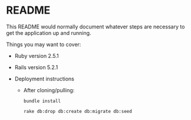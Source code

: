 # README

This README would normally document whatever steps are necessary to get the
application up and running.

Things you may want to cover:

* Ruby version 2.5.1

* Rails version 5.2.1

* Deployment instructions
    * After cloning/pulling:
    
        `bundle install`
        
        `rake db:drop db:create db:migrate db:seed`

